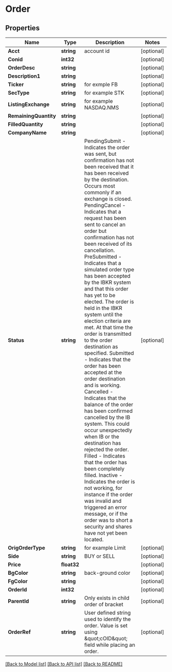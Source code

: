 # Order

## Properties

Name | Type | Description | Notes
------------ | ------------- | ------------- | -------------
**Acct** | **string** | account id | [optional] 
**Conid** | **int32** |  | [optional] 
**OrderDesc** | **string** |  | [optional] 
**Description1** | **string** |  | [optional] 
**Ticker** | **string** | for exmple FB | [optional] 
**SecType** | **string** | for example STK | [optional] 
**ListingExchange** | **string** | for example NASDAQ.NMS | [optional] 
**RemainingQuantity** | **string** |  | [optional] 
**FilledQuantity** | **string** |  | [optional] 
**CompanyName** | **string** |  | [optional] 
**Status** | **string** | PendingSubmit - Indicates the order was sent, but confirmation has not been received that it has been received by the destination.                  Occurs most commonly if an exchange is closed. PendingCancel - Indicates that a request has been sent to cancel an order but confirmation has not been received of its cancellation. PreSubmitted - Indicates that a simulated order type has been accepted by the IBKR system and that this order has yet to be elected.                 The order is held in the IBKR system until the election criteria are met. At that time the order is transmitted to the order destination as specified.  Submitted - Indicates that the order has been accepted at the order destination and is working. Cancelled - Indicates that the balance of the order has been confirmed cancelled by the IB system.              This could occur unexpectedly when IB or the destination has rejected the order.   Filled - Indicates that the order has been completely filled.  Inactive - Indicates the order is not working, for instance if the order was invalid and triggered an error message,            or if the order was to short a security and shares have not yet been located.   | [optional] 
**OrigOrderType** | **string** | for example Limit | [optional] 
**Side** | **string** | BUY or SELL | [optional] 
**Price** | **float32** |  | [optional] 
**BgColor** | **string** | back-ground color | [optional] 
**FgColor** | **string** |  | [optional] 
**OrderId** | **int32** |  | [optional] 
**ParentId** | **string** | Only exists in child order of bracket | [optional] 
**OrderRef** | **string** | User defined string used to identify the order. Value is set using \&quot;cOID\&quot; field while placing an order. | [optional] 

[[Back to Model list]](../README.md#documentation-for-models) [[Back to API list]](../README.md#documentation-for-api-endpoints) [[Back to README]](../README.md)


